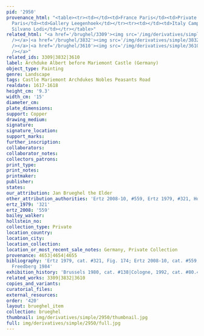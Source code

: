 ```yaml
---
pid: '2950'
provenance_html: "<table><tr><td></td><td>France Paris</td><td>Private Collection</td></tr><tr><td></td><td>France
  Paris</td><td>Gallery Leegenhoek</td></tr><tr><td></td><td>Italy Campione</td><td>Collection
  Silvano Lodi</td></tr></table>"
related_html: "<a href='/brughel/3309'><img src='/img/derivatives/simple/3309/thumbnail.jpg'
  /></a>|<a href='/brughel/3832'><img src='/img/derivatives/simple/3832/thumbnail.jpg'
  /></a>|<a href='/brughel/3610'><img src='/img/derivatives/simple/3610/thumbnail.jpg'
  /></a>"
related_ids: 3309|3832|3610
label: Archduke Albert before Mariemont Castle (Germany)
object_type: Painting
genre: Landscape
tags: Castle Mariemont Archdukes Nobles Peasants Road
realdate: 1617-1618
height_cm: '9.3'
width_cm: '15'
diameter_cm: 
plate_dimensions: 
support: Copper
drawing_medium: 
signature: 
signature_location: 
support_marks: 
further_inscription: 
collaborators: 
collaborator_notes: 
collectors_patrons: 
print_type: 
print_notes: 
printmaker: 
publisher: 
states: 
our_attribution: Jan Brueghel the Elder
other_attribution_authorities: 'Ertz 2008-10, #559, Ertz 1979, #321, Honig database'
ertz_1979: '321'
ertz_2008: '559'
bailey_walker: 
hollstein_no: 
collection_type: Private
location_country: 
location_city: 
location_collection: 
location_or_most_recent_sale_notes: Germany, Private Collection
provenance: 4653|4654|4655
bibliography: 'Ertz 1979, cat. #321, Fig. 174; Ertz 2008-10, cat. #559, pp. 1212-13;
  Freedberg 1984'
exhibition_history: 'Brussels 1980, cat. #138|Cologne, 1992, cat. #80.4'
related_works: 3309|3832|3610
copies_and_variants: 
curatorial_files: 
external_resources: 
order: '420'
layout: brueghel_item
collection: brueghel
thumbnail: img/derivatives/simple/2950/thumbnail.jpg
full: img/derivatives/simple/2950/full.jpg
---
```

